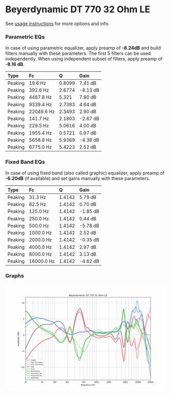 # Beyerdynamic DT 770 32 Ohm LE
See [usage instructions](https://github.com/jaakkopasanen/AutoEq#usage) for more options and info.

### Parametric EQs
In case of using parametric equalizer, apply preamp of **-8.24dB** and build filters manually
with these parameters. The first 5 filters can be used independently.
When using independent subset of filters, apply preamp of **-8.16 dB**.

| Type    | Fc         |      Q | Gain     |
|:--------|:-----------|:-------|:---------|
| Peaking | 19.6 Hz    | 0.8099 | 7.41 dB  |
| Peaking | 392.6 Hz   | 2.6774 | -8.13 dB |
| Peaking | 4487.8 Hz  | 5.321  | 7.80 dB  |
| Peaking | 9339.4 Hz  | 2.7383 | 4.64 dB  |
| Peaking | 22049.6 Hz | 2.3493 | 2.90 dB  |
| Peaking | 141.7 Hz   | 2.1803 | -2.67 dB |
| Peaking | 229.5 Hz   | 5.0616 | 4.00 dB  |
| Peaking | 1955.4 Hz  | 0.5721 | 0.97 dB  |
| Peaking | 5658.8 Hz  | 5.9369 | -4.38 dB |
| Peaking | 6775.0 Hz  | 5.4223 | 2.52 dB  |

### Fixed Band EQs
In case of using fixed band (also called graphic) equalizer, apply preamp of **-6.20dB**
(if available) and set gains manually with these parameters.

| Type    | Fc         |      Q | Gain     |
|:--------|:-----------|:-------|:---------|
| Peaking | 31.3 Hz    | 1.4142 | 5.79 dB  |
| Peaking | 62.5 Hz    | 1.4142 | 0.70 dB  |
| Peaking | 125.0 Hz   | 1.4142 | -1.85 dB |
| Peaking | 250.0 Hz   | 1.4142 | 0.44 dB  |
| Peaking | 500.0 Hz   | 1.4142 | -5.78 dB |
| Peaking | 1000.0 Hz  | 1.4142 | 2.52 dB  |
| Peaking | 2000.0 Hz  | 1.4142 | -0.35 dB |
| Peaking | 4000.0 Hz  | 1.4142 | 2.97 dB  |
| Peaking | 8000.0 Hz  | 1.4142 | 3.13 dB  |
| Peaking | 16000.0 Hz | 1.4142 | -4.62 dB |

### Graphs
![](./Beyerdynamic%20DT%20770%2032%20Ohm%20LE.png)